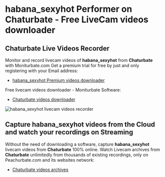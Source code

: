 # habana_sexyhot Performer on Chaturbate - Free LiveCam videos downloader

## Chaturbate Live Videos Recorder

Monitor and record livecam videos of **habana_sexyhot** from **Chaturbate** with Moniturbate.com
Get a premium trial for free by just and only registering with your Email address:
* [habana_sexyhot Premium videos downloader](https://moniturbate.com/request-demo-licence-key.html)

Free livecam videos downloader - Moniturbate Software:
* [Chaturbate videos downloader](https://moniturbate.com/moniturbate-download-software.html)

![habana_sexyhot livecam videos recorder](https://peachurnet.com/templates/moniturbate-software.png)


## Capture habana_sexyhot videos from the Cloud and watch your recordings on Streaming

Without the need of downloading a software, capture **habana_sexyhot** livecam videos from **Chaturbate** 100% online.
Watch Livecam archives from **Chaturbate** unlimitedly from thousands of existing recordings, only on Peachurbate.com and its websites network:
* [Chaturbate videos archives](https://peachurnet.com/)